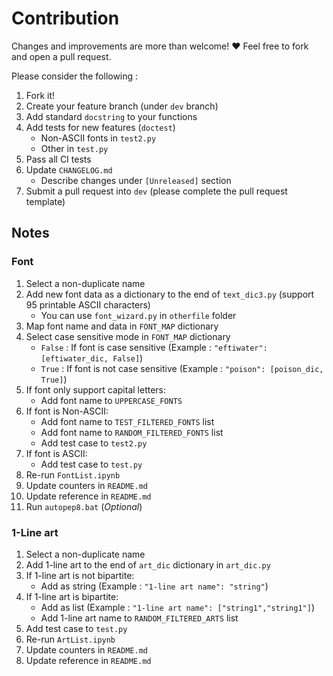 # Contribution			

Changes and improvements are more than welcome! ❤️ Feel free to fork and open a pull request.

Please consider the following :

1. Fork it!
2. Create your feature branch (under `dev` branch)
3. Add standard `docstring` to your functions
4. Add tests for new features (`doctest`)
	- Non-ASCII fonts in `test2.py`
	- Other in `test.py`
5. Pass all CI tests
6. Update `CHANGELOG.md`
	- Describe changes under `[Unreleased]` section
7. Submit a pull request into `dev` (please complete the pull request template)


## Notes	

### Font

1. Select a non-duplicate name
2. Add new font data as a dictionary to the end of `text_dic3.py` (support 95 printable ASCII characters)
	- You can use `font_wizard.py` in `otherfile` folder
3. Map font name and data in `FONT_MAP` dictionary
4. Select case sensitive mode in `FONT_MAP` dictionary
	- `False` : If font is case sensitive (Example : ```"eftiwater": [eftiwater_dic, False]```)
	- `True` : If font is not case sensitive (Example : ```"poison": [poison_dic, True]```)
5. If font only support capital letters:
	- Add font name to `UPPERCASE_FONTS`
6. If font is Non-ASCII:
	- Add font name to `TEST_FILTERED_FONTS` list
	- Add font name to `RANDOM_FILTERED_FONTS` list
	- Add test case to `test2.py`
7. If font is ASCII:
	- Add test case to `test.py` 
8. Re-run `FontList.ipynb`
9. Update counters in `README.md`
10. Update reference in `README.md`
11. Run `autopep8.bat` (*Optional*)


### 1-Line art

1. Select a non-duplicate name
2. Add 1-line art to the end of ‍`art_dic` dictionary in `art_dic.py`
3. If 1-line art is not bipartite:
	- Add as string (Example : ```"1-line art name": "string"```)
4. If 1-line art is bipartite:
	- Add as list (Example : ```"1-line art name": ["string1","string1"]```)
	- Add 1-line art name to `RANDOM_FILTERED_ARTS` list
5. Add test case to `test.py` 
6. Re-run `ArtList.ipynb`
7. Update counters in `README.md`
8. Update reference in `README.md`


